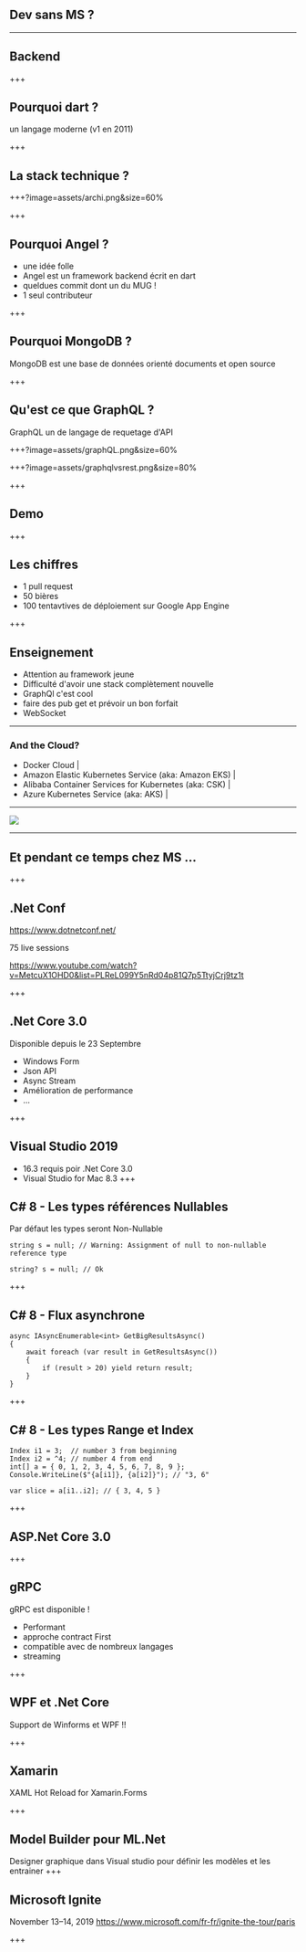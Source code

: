 ## Dev sans MS ? 

---
## Backend

+++
## Pourquoi dart ? 

un langage moderne (v1 en 2011)

+++
## La stack technique ? 

+++?image=assets/archi.png&size=60%

+++

## Pourquoi Angel ? 

- une idée folle 
- Angel est un framework backend écrit en dart
- queldues commit dont un du MUG ! 
- 1 seul contributeur 

+++

## Pourquoi MongoDB ? 

MongoDB est une base de données orienté documents et open source

+++

## Qu'est ce que GraphQL ? 

GraphQL un de langage de requetage d'API

+++?image=assets/graphQL.png&size=60%

+++?image=assets/graphqlvsrest.png&size=80%

+++

## Demo

+++

## Les chiffres 

 - 1 pull request  
 - 50 bières 
 - 100 tentavtives de déploiement sur Google App Engine
  
+++

## Enseignement 

- Attention au framework jeune 
- Difficulté d'avoir une stack complètement nouvelle 
- GraphQl c'est cool 
- faire des pub get et prévoir un bon forfait 
- WebSocket 

---

### And the Cloud? 

- Docker Cloud |
- Amazon Elastic Kubernetes Service (aka: Amazon EKS) |
- Alibaba Container Services for Kubernetes (aka: CSK) |
- Azure Kubernetes Service (aka: AKS) | 

---

<img src="assets/Unitag_QRCode_1537289038135.png" class="qr_code">

--- 

## Et pendant ce temps chez MS ...

+++

## .Net Conf

https://www.dotnetconf.net/

75 live sessions

https://www.youtube.com/watch?v=MetcuX1OHD0&list=PLReL099Y5nRd04p81Q7p5TtyjCrj9tz1t

+++

## .Net Core 3.0

Disponible depuis le 23 Septembre
* Windows Form 
* Json API
* Async Stream
* Amélioration de performance
* ...

+++

## Visual Studio 2019
* 16.3 requis poir .Net Core 3.0
* Visual Studio for Mac 8.3
+++

## C# 8 - Les types références Nullables
Par défaut les types seront Non-Nullable
````
string s = null; // Warning: Assignment of null to non-nullable reference type
````

````
string? s = null; // Ok
````

+++

## C# 8 - Flux asynchrone

````
async IAsyncEnumerable<int> GetBigResultsAsync() 
{ 
    await foreach (var result in GetResultsAsync()) 
    { 
        if (result > 20) yield return result;  
    } 
}
````
+++

## C# 8 - Les types Range et Index

````
Index i1 = 3;  // number 3 from beginning 
Index i2 = ^4; // number 4 from end 
int[] a = { 0, 1, 2, 3, 4, 5, 6, 7, 8, 9 }; 
Console.WriteLine($"{a[i1]}, {a[i2]}"); // "3, 6"
````
````
var slice = a[i1..i2]; // { 3, 4, 5 }
````
+++

## ASP.Net Core 3.0


+++

## gRPC

gRPC est disponible !

* Performant
* approche contract First
* compatible avec de nombreux langages
* streaming

+++

## WPF et .Net Core

Support de Winforms et WPF !!

+++

## Xamarin
XAML Hot Reload for Xamarin.Forms

+++
## Model Builder pour ML.Net
Designer graphique dans Visual studio pour définir les modèles et les entrainer
+++

## Microsoft Ignite
November 13–14, 2019
https://www.microsoft.com/fr-fr/ignite-the-tour/paris

+++
